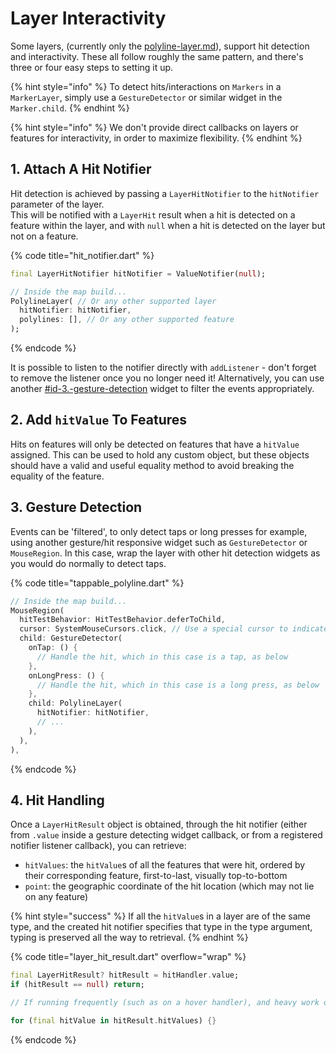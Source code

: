 # Layer Interactivity

Some layers, (currently only the [polyline-layer.md](polyline-layer.md "mention")), support hit detection and interactivity. These all follow roughly the same pattern, and there's three or four easy steps to setting it up.

{% hint style="info" %}
To detect hits/interactions on `Markers` in a `MarkerLayer`, simply use a `GestureDetector` or similar widget in the `Marker.child`.
{% endhint %}

{% hint style="info" %}
We don't provide direct callbacks on layers or features for interactivity, in order to maximize flexibility.
{% endhint %}

## 1. Attach A Hit Notifier

Hit detection is achieved by passing a `LayerHitNotifier` to the `hitNotifier` parameter of the layer.\
This will be notified with a `LayerHit` result when a hit is detected on a feature within the layer, and with `null` when a hit is detected on the layer but not on a feature.

{% code title="hit_notifier.dart" %}
```dart
final LayerHitNotifier hitNotifier = ValueNotifier(null);

// Inside the map build...
PolylineLayer( // Or any other supported layer
  hitNotifier: hitNotifier,
  polylines: [], // Or any other supported feature
);
```
{% endcode %}

It is possible to listen to the notifier directly with `addListener` - don't forget to remove the listener once you no longer need it! Alternatively, you can use another [#id-3.-gesture-detection](layer-interactivity.md#id-3.-gesture-detection "mention") widget to filter the events appropriately.

## 2. Add `hitValue` To Features

Hits on features will only be detected on features that have a `hitValue` assigned. This can be used to hold any custom object, but these objects should have a valid and useful equality method to avoid breaking the equality of the feature.

## 3. Gesture Detection

Events can be 'filtered', to only detect taps or long presses for example, using another gesture/hit responsive widget such as `GestureDetector` or `MouseRegion`. In this case, wrap the layer with other hit detection widgets as you would do normally to detect taps.

{% code title="tappable_polyline.dart" %}
```dart
// Inside the map build...
MouseRegion(
  hitTestBehavior: HitTestBehavior.deferToChild,
  cursor: SystemMouseCursors.click, // Use a special cursor to indicate interactivity
  child: GestureDetector(
    onTap: () {
      // Handle the hit, which in this case is a tap, as below
    },
    onLongPress: () {
      // Handle the hit, which in this case is a long press, as below
    },
    child: PolylineLayer(
      hitNotifier: hitNotifier,
      // ...
    ),
  ),
),
```
{% endcode %}

## 4. Hit Handling

Once a `LayerHitResult` object is obtained, through the hit notifier (either from `.value` inside a gesture detecting widget callback, or from a registered notifier listener callback), you can retrieve:

* `hitValues`: the `hitValue`s of all the features that were hit, ordered by their corresponding feature, first-to-last, visually top-to-bottom
* `point`: the geographic coordinate of the hit location (which may not lie on any feature)

{% hint style="success" %}
If all the `hitValue`s in a layer are of the same type, and the created hit notifier specifies that type in the type argument, typing is preserved all the way to retrieval.
{% endhint %}

{% code title="layer_hit_result.dart" overflow="wrap" %}
```dart
final LayerHitResult? hitResult = hitHandler.value;
if (hitResult == null) return;

// If running frequently (such as on a hover handler), and heavy work or state changes are performed here, store each result so it can be compared to the newest result, then avoid work if they are equal 

for (final hitValue in hitResult.hitValues) {}
```
{% endcode %}
